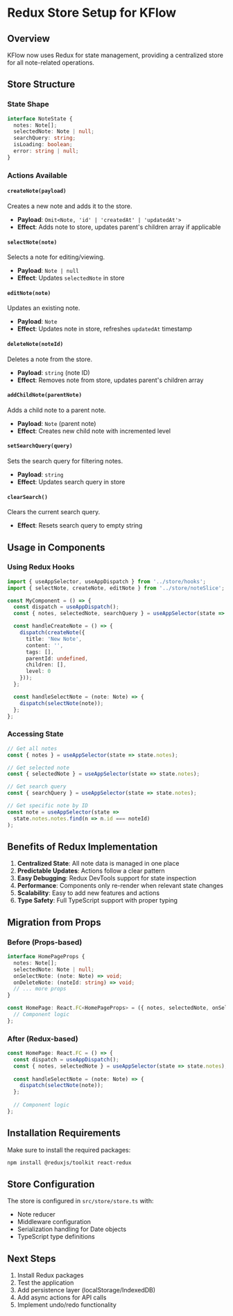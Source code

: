 # Redux Store Setup for KFlow

## Overview
KFlow now uses Redux for state management, providing a centralized store for all note-related operations.

## Store Structure

### State Shape
```typescript
interface NoteState {
  notes: Note[];
  selectedNote: Note | null;
  searchQuery: string;
  isLoading: boolean;
  error: string | null;
}
```

### Actions Available

#### `createNote(payload)`
Creates a new note and adds it to the store.
- **Payload**: `Omit<Note, 'id' | 'createdAt' | 'updatedAt'>`
- **Effect**: Adds note to store, updates parent's children array if applicable

#### `selectNote(note)`
Selects a note for editing/viewing.
- **Payload**: `Note | null`
- **Effect**: Updates `selectedNote` in store

#### `editNote(note)`
Updates an existing note.
- **Payload**: `Note`
- **Effect**: Updates note in store, refreshes `updatedAt` timestamp

#### `deleteNote(noteId)`
Deletes a note from the store.
- **Payload**: `string` (note ID)
- **Effect**: Removes note from store, updates parent's children array

#### `addChildNote(parentNote)`
Adds a child note to a parent note.
- **Payload**: `Note` (parent note)
- **Effect**: Creates new child note with incremented level

#### `setSearchQuery(query)`
Sets the search query for filtering notes.
- **Payload**: `string`
- **Effect**: Updates search query in store

#### `clearSearch()`
Clears the current search query.
- **Effect**: Resets search query to empty string

## Usage in Components

### Using Redux Hooks
```typescript
import { useAppSelector, useAppDispatch } from '../store/hooks';
import { selectNote, createNote, editNote } from '../store/noteSlice';

const MyComponent = () => {
  const dispatch = useAppDispatch();
  const { notes, selectedNote, searchQuery } = useAppSelector(state => state.notes);

  const handleCreateNote = () => {
    dispatch(createNote({
      title: 'New Note',
      content: '',
      tags: [],
      parentId: undefined,
      children: [],
      level: 0
    }));
  };

  const handleSelectNote = (note: Note) => {
    dispatch(selectNote(note));
  };
};
```

### Accessing State
```typescript
// Get all notes
const { notes } = useAppSelector(state => state.notes);

// Get selected note
const { selectedNote } = useAppSelector(state => state.notes);

// Get search query
const { searchQuery } = useAppSelector(state => state.notes);

// Get specific note by ID
const note = useAppSelector(state => 
  state.notes.notes.find(n => n.id === noteId)
);
```

## Benefits of Redux Implementation

1. **Centralized State**: All note data is managed in one place
2. **Predictable Updates**: Actions follow a clear pattern
3. **Easy Debugging**: Redux DevTools support for state inspection
4. **Performance**: Components only re-render when relevant state changes
5. **Scalability**: Easy to add new features and actions
6. **Type Safety**: Full TypeScript support with proper typing

## Migration from Props

### Before (Props-based)
```typescript
interface HomePageProps {
  notes: Note[];
  selectedNote: Note | null;
  onSelectNote: (note: Note) => void;
  onDeleteNote: (noteId: string) => void;
  // ... more props
}

const HomePage: React.FC<HomePageProps> = ({ notes, selectedNote, onSelectNote }) => {
  // Component logic
};
```

### After (Redux-based)
```typescript
const HomePage: React.FC = () => {
  const dispatch = useAppDispatch();
  const { notes, selectedNote } = useAppSelector(state => state.notes);
  
  const handleSelectNote = (note: Note) => {
    dispatch(selectNote(note));
  };
  
  // Component logic
};
```

## Installation Requirements

Make sure to install the required packages:
```bash
npm install @reduxjs/toolkit react-redux
```

## Store Configuration

The store is configured in `src/store/store.ts` with:
- Note reducer
- Middleware configuration
- Serialization handling for Date objects
- TypeScript type definitions

## Next Steps

1. Install Redux packages
2. Test the application
3. Add persistence layer (localStorage/IndexedDB)
4. Add async actions for API calls
5. Implement undo/redo functionality
